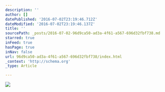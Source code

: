 ```yaml
---
description: ''
author: []
datePublished: '2016-07-02T23:19:46.712Z'
dateModified: '2016-07-02T23:19:46.137Z'
title: ''
sourcePath: _posts/2016-07-02-96d9ca50-ad3a-4f61-a567-696d32fbf738.md
starred: true
inFeed: true
hasPage: true
inNav: false
url: 96d9ca50-ad3a-4f61-a567-696d32fbf738/index.html
_context: 'http://schema.org'
_type: Article

---
```

![](https://the-grid-user-content.s3-us-west-2.amazonaws.com/1c39767d-7154-481b-99d4-b5dbb00f9dce.png)